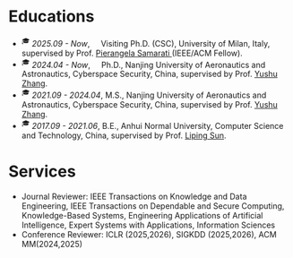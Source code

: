 
# Educations
- <sup>&#x1F393;</sup>  *2025.09 - Now*,&nbsp; &nbsp;&nbsp; Visiting Ph.D. (CSC), University of Milan, Italy, supervised by Prof. [Pierangela Samarati ](https://samarati.di.unimi.it/cv) (IEEE/ACM Fellow).
- <sup>&#x1F393;</sup>  *2024.04 - Now*,&nbsp; &nbsp;&nbsp; Ph.D., Nanjing University of Aeronautics and Astronautics, Cyberspace Security, China, supervised by Prof. [Yushu Zhang](https://yushuzhang.cn/).
- <sup>&#x1F393;</sup>  *2021.09 - 2024.04*, M.S., Nanjing University of Aeronautics and Astronautics, Cyberspace Security, China, supervised by Prof. [Yushu Zhang](https://yushuzhang.cn/).
- <sup>&#x1F393;</sup>  *2017.09 - 2021.06*, B.E., Anhui Normal University, Computer Science and Technology, China, supervised by Prof. [Liping Sun](https://ci.ahnu.edu.cn/info/1107/2962.htm).


# Services
- Journal Reviewer: IEEE Transactions on Knowledge and Data Engineering, IEEE Transactions on Dependable and Secure Computing, Knowledge-Based Systems, Engineering Applications of Artificial Intelligence, Expert Systems with Applications,  Information Sciences
- Conference Reviewer: ICLR (2025,2026), SIGKDD (2025,2026), ACM MM(2024,2025)







